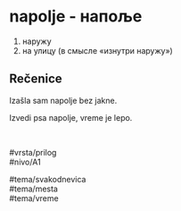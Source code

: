 # napolje - напоље

1. наружу  
2. на улицу (в смысле «изнутри наружу»)

## Rečenice

Izašla sam napolje bez jakne.

Izvedi psa napolje, vreme je lepo.

<br>

#vrsta/prilog  
#nivo/A1  

#tema/svakodnevica  
#tema/mesta  
#tema/vreme
